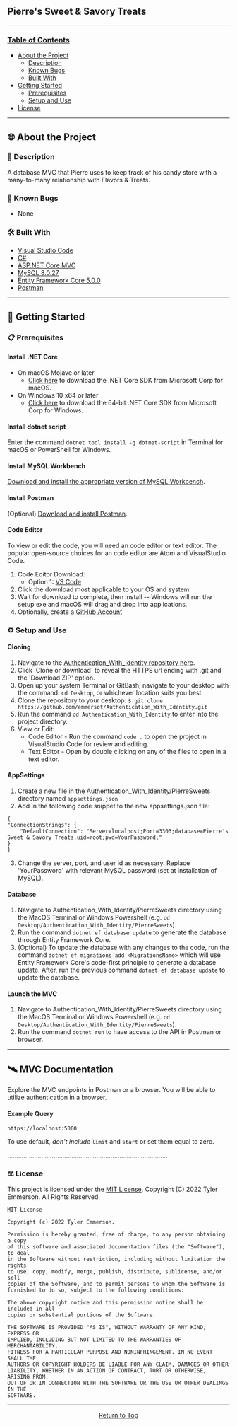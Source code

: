 ## Pierre's Sweet & Savory Treats
------------------------------
### <u>Table of Contents</u>
* <a href="#🌐-about-the-project">About the Project</a>
    * <a href="#📖-description">Description</a>
    * <a href="#🦠-known-bugs">Known Bugs</a>
    * <a href="#🛠-built-with">Built With</a>
* <a href="#🏁-getting-started">Getting Started</a>
    * <a href="#📋-prerequisites">Prerequisites</a>
    * <a href="#⚙️-setup-and-use">Setup and Use</a>
* <a href="#⚖️-license">License</a>    
------------------------------

## 🌐 About the Project

### 📖 Description
A database MVC that Pierre uses to keep track of his candy store with a many-to-many relationship with Flavors & Treats. 

### 🦠 Known Bugs

* None

### 🛠 Built With
* [Visual Studio Code](https://code.visualstudio.com/)
* [C#](https://docs.microsoft.com/en-us/dotnet/csharp/)
* [ASP.NET Core MVC](https://docs.microsoft.com/en-us/aspnet/core/mvc/overview?view=aspnetcore-5.0)
* [MySQL 8.0.27](https://dev.mysql.com/)
* [Entity Framework Core 5.0.0](https://docs.microsoft.com/en-us/ef/core/)
* [Postman](postman.com)
------------------------------

## 🏁 Getting Started

### 📋 Prerequisites

#### Install .NET Core
* On macOS Mojave or later
  * [Click here](https://dotnet.microsoft.com/download/thank-you/dotnet-sdk-2.2.106-macos-x64-installer) to download the .NET Core SDK from Microsoft Corp for macOS.
* On Windows 10 x64 or later
  * [Click here](https://dotnet.microsoft.com/download/thank-you/dotnet-sdk-2.2.203-windows-x64-installer) to download the 64-bit .NET Core SDK from Microsoft Corp for Windows.

#### Install dotnet script
 Enter the command ``dotnet tool install -g dotnet-script`` in Terminal for macOS or PowerShell for Windows.

#### Install MySQL Workbench
 [Download and install the appropriate version of MySQL Workbench](https://dev.mysql.com/downloads/workbench/).

#### Install Postman
(Optional) [Download and install Postman](https://www.postman.com/downloads/).

#### Code Editor

  To view or edit the code, you will need an code editor or text editor. The popular open-source choices for an code editor are Atom and VisualStudio Code.

  1) Code Editor Download:
     * Option 1: [VS Code](https://code.visualstudio.com/)
  2) Click the download most applicable to your OS and system.
  3) Wait for download to complete, then install -- Windows will run the setup exe and macOS will drag and drop into applications.
  4) Optionally, create a [GitHub Account](https://github.com)

### ⚙️ Setup and Use

  #### Cloning

  1) Navigate to the [Authentication_With_Identity repository here](https://github.com/emmersot/Authentication_With_Identity).
  2) Click 'Clone or download' to reveal the HTTPS url ending with .git and the 'Download ZIP' option.
  3) Open up your system Terminal or GitBash, navigate to your desktop with the command: `cd Desktop`, or whichever location suits you best.
  4) Clone the repository to your desktop: `$ git clone https://github.com/emmersot/Authentication_With_Identity.git`
  5) Run the command `cd Authentication_With_Identity` to enter into the project directory.
  6) View or Edit:
      * Code Editor - Run the command `code .` to open the project in VisualStudio Code for review and editing.
      * Text Editor - Open by double clicking on any of the files to open in a text editor.

  #### AppSettings

  1) Create a new file in the Authentication_With_Identity/PierreSweets directory named `appsettings.json`
  2) Add in the following code snippet to the new appsettings.json file:
  
  ```
{
  "ConnectionStrings": {
      "DefaultConnection": "Server=localhost;Port=3306;database=Pierre's Sweet & Savory Treats;uid=root;pwd=YourPassword;"
  }
}
  ```
  3) Change the server, port, and user id as necessary. Replace 'YourPassword' with relevant MySQL password (set at installation of MySQL).

  #### Database
  1) Navigate to Authentication_With_Identity/PierreSweets directory using the MacOS Terminal or Windows Powershell (e.g. `cd Desktop/Authentication_With_Identity/PierreSweets`).
  2) Run the command `dotnet ef database update` to generate the database through Entity Framework Core.
  3) (Optional) To update the database with any changes to the code, run the command `dotnet ef migrations add <MigrationsName>` which will use Entity Framework Core's code-first principle to generate a database update. After, run the previous command `dotnet ef database update` to update the database.

  #### Launch the MVC
  1) Navigate to Authentication_With_Identity/PierreSweets directory using the MacOS Terminal or Windows Powershell (e.g. `cd Desktop/Authentication_With_Identity/PierreSweets`).
  2) Run the command `dotnet run` to have access to the API in Postman or browser.

------------------------------

## 🛰️ MVC Documentation
Explore the MVC endpoints in Postman or a browser. You will be able to utilize authentication in a browser.

#### Example Query
```
https://localhost:5000
```

To use default, _don't include_ `limit` and `start` or set them equal to zero.

..........................................................................................

### ⚖️ License

This project is licensed under the [MIT License](https://opensource.org/licenses/MIT). Copyright (C) 2022 Tyler Emmerson. All Rights Reserved.

```
MIT License

Copyright (c) 2022 Tyler Emmerson.

Permission is hereby granted, free of charge, to any person obtaining a copy
of this software and associated documentation files (the "Software"), to deal
in the Software without restriction, including without limitation the rights
to use, copy, modify, merge, publish, distribute, sublicense, and/or sell
copies of the Software, and to permit persons to whom the Software is
furnished to do so, subject to the following conditions:

The above copyright notice and this permission notice shall be included in all
copies or substantial portions of the Software.

THE SOFTWARE IS PROVIDED "AS IS", WITHOUT WARRANTY OF ANY KIND, EXPRESS OR
IMPLIED, INCLUDING BUT NOT LIMITED TO THE WARRANTIES OF MERCHANTABILITY,
FITNESS FOR A PARTICULAR PURPOSE AND NONINFRINGEMENT. IN NO EVENT SHALL THE
AUTHORS OR COPYRIGHT HOLDERS BE LIABLE FOR ANY CLAIM, DAMAGES OR OTHER
LIABILITY, WHETHER IN AN ACTION OF CONTRACT, TORT OR OTHERWISE, ARISING FROM,
OUT OF OR IN CONNECTION WITH THE SOFTWARE OR THE USE OR OTHER DEALINGS IN THE
SOFTWARE.
```
------------------------------

<center><a href="#">Return to Top</a></center>